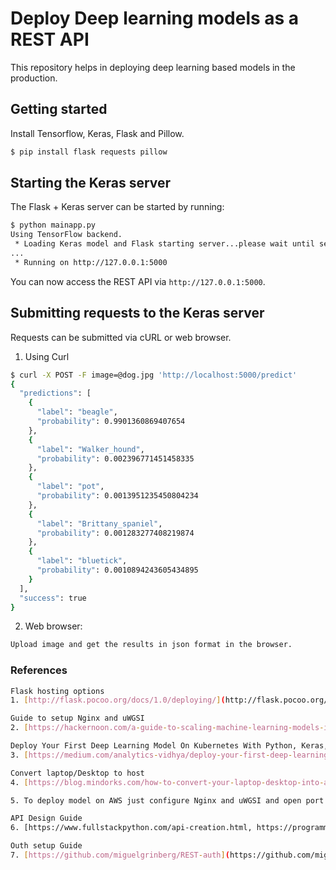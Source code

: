 # Deploy Deep learning models as a REST API

This repository helps in deploying deep learning based models in the production.

## Getting started

Install Tensorflow, Keras, Flask and Pillow.

```sh
$ pip install flask requests pillow
```

## Starting the Keras server

The Flask + Keras server can be started by running:

```sh
$ python mainapp.py 
Using TensorFlow backend.
 * Loading Keras model and Flask starting server...please wait until server has fully started
...
 * Running on http://127.0.0.1:5000
```

You can now access the REST API via `http://127.0.0.1:5000`.

## Submitting requests to the Keras server

Requests can be submitted via cURL or web browser. 

1. Using Curl

```sh
$ curl -X POST -F image=@dog.jpg 'http://localhost:5000/predict'
{
  "predictions": [
    {
      "label": "beagle", 
      "probability": 0.9901360869407654
    }, 
    {
      "label": "Walker_hound", 
      "probability": 0.002396771451458335
    }, 
    {
      "label": "pot", 
      "probability": 0.0013951235450804234
    }, 
    {
      "label": "Brittany_spaniel", 
      "probability": 0.001283277408219874
    }, 
    {
      "label": "bluetick", 
      "probability": 0.0010894243605434895
    }
  ], 
  "success": true
}
```

2. Web browser:

```sh
Upload image and get the results in json format in the browser. 

```

### References
```sh
Flask hosting options
1. [http://flask.pocoo.org/docs/1.0/deploying/](http://flask.pocoo.org/docs/1.0/deploying/)

Guide to setup Nginx and uWGSI
2. [https://hackernoon.com/a-guide-to-scaling-machine-learning-models-in-production-aa8831163846](https://hackernoon.com/a-guide-to-scaling-machine-learning-models-in-production-aa8831163846)

Deploy Your First Deep Learning Model On Kubernetes With Python, Keras, Flask, and Docker
3. [https://medium.com/analytics-vidhya/deploy-your-first-deep-learning-model-on-kubernetes-with-python-keras-flask-and-docker-575dc07d9e76](https://medium.com/analytics-vidhya/deploy-your-first-deep-learning-model-on-kubernetes-with-python-keras-flask-and-docker-575dc07d9e76)

Convert laptop/Desktop to host
4. [https://blog.mindorks.com/how-to-convert-your-laptop-desktop-into-a-server-and-host-internet-accessible-website-on-it-part-2-cdb4b3633fa9](https://blog.mindorks.com/how-to-convert-your-laptop-desktop-into-a-server-and-host-internet-accessible-website-on-it-part-2-cdb4b3633fa9)

5. To deploy model on AWS just configure Nginx and uWGSI and open port from instance settings.

API Design Guide
6. [https://www.fullstackpython.com/api-creation.html, https://programminghistorian.org/en/lessons/creating-apis-with-python-and-flask](https://www.fullstackpython.com/api-creation.html, https://programminghistorian.org/en/lessons/creating-apis-with-python-and-flask)

Outh setup Guide
7. [https://github.com/miguelgrinberg/REST-auth](https://github.com/miguelgrinberg/REST-auth), [https://flask-httpauth.readthedocs.io/en/latest/](https://flask-httpauth.readthedocs.io/en/latest/),[https://realpython.com/token-based-authentication-with-flask/](https://realpython.com/token-based-authentication-with-flask/)

